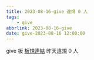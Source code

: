 ```yaml
---
title: 2023-08-16-give 違規 0 人
tags:
    - give
abbrlink: 2023-08-16-give
date: give-2023-08-16 12:00:00
---
```

give 板 [板規連結](https://www.ptt.cc/bbs/give/M.1612495900.A.C32.html)
昨天違規 0 人
